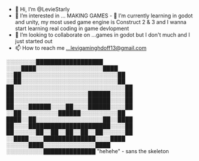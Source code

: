 - 👋 Hi, I’m @LevieStarly
- 👀 I’m interested in ... MAKING GAMES - 🌱 I’m currently learning in godot and unity, my most used game engine is Construct 2 & 3 and 
 I wanna start learning real coding in game devlopment
- 💞️ I’m looking to collaborate on ...games in godot but I don't much and I just started out
- 📫 How to reach me ...levigaminghdoff13@gmail.com

<!---
LevieStarly/LevieStarly is a ✨ special ✨ repository because its `README.md` (this file) appears on your GitHub profile.
You can click the Preview link to take a look at your changes.
--->


░░░░░░░░██████████████████
░░░░████░░░░░░░░░░░░░░░░░░████
░░██░░░░░░░░░░░░░░░░░░░░░░░░░░██
░░██░░░░░░░░░░░░░░░░░░░░░░░░░░██
██░░░░░░░░░░░░░░░░░░░░░░░░░░░░░░██
██░░░░░░░░░░░░░░░░░░░░██████░░░░██
██░░░░░░░░░░░░░░░░░░░░██████░░░░██
██░░░░██████░░░░██░░░░██████░░░░██
░░██░░░░░░░░░░██████░░░░░░░░░░██
████░░██░░░░░░░░░░░░░░░░░░██░░████
██░░░░██████████████████████░░░░██
██░░░░░░██░░██░░██░░██░░██░░░░░░██
░░████░░░░██████████████░░░░████
░░░░░░████░░░░░░░░░░░░░░████
░░░░░░░░░░██████████████      "hehehe" - sans the skeleton
